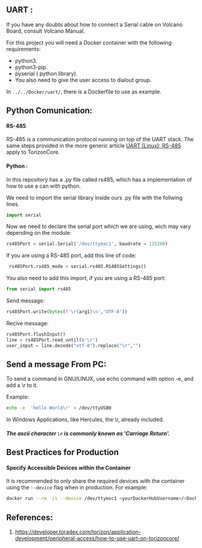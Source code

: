 ## UART :

If you have any doubts about how to connect a Serial cable on Volcano Board, consult Volcano Manual.

For this project you will need a Docker container with the following requirements:

- python3.
- python3-pip.
- pyserial ( python library).
- You also need to give the user access to dialout group.

In `../../Docker/uart/`, there is a Dockerfile to use as example.

## Python Comunication:

#### RS-485

RS-485 is a communication protocol running on top of the UART stack. The same steps provided in the more generic article [UART (Linux): RS-485](https://developer.toradex.com/linux-bsp/application-development/peripheral-access/uart-linux#rs-485) apply to TorizonCore.

#### Python :

In this repository has a .py file called rs485, which has a implementation of how to use a can with python.

We need to import the serial library inside ours .py file with the follwing lines.

```python
import serial
```

Now we need to declare the serial port which we are using, wich may vary depending on the module: 

```python
rs485Port = serial.Serial('/dev/ttymxc1', baudrate = 115200)
```

If you are using a RS-485 port, add this line of code: 

```python
 rs485Port.rs485_mode = serial.rs485.RS485Settings()
```

You also need to add this import, if you are using a RS-485 port:

```python
from serial import rs485
```

Send message: 

```python
rs485Port.write(bytes(f'\r{arg1}\n','UTF-8'))
```

Recive message:

```python
rs485Port.flushInput()
line = rs485Port.read_until(b'\r')
user_input = line.decode("utf-8").replace("\r","")
```

## Send a message From PC:

To send a command in GNU/LINUX, use echo command with option -e, and add a \\r to it.

Example: 

```bash
echo -e  'hello World\r' > /dev/ttyUSB0
```

In Windows Applications, like Hercules, the \\r, already included.

##### The ascii character `\r`  is commonly known as '**Carriage Return**'.

## Best Practices for Production

#### Specify Accessible Devices within the Container

It is recommended to only share the required devices with the container using the `--device` flag when in production. For example:

```bash
docker run --rm -it --device /dev/ttymxc1 <yourDockerHubUsername>/<DockerHubRepository>
```

## References:

1. https://developer.toradex.com/torizon/application-development/peripheral-access/how-to-use-uart-on-torizoncore/
